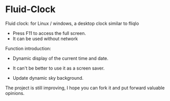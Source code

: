 # Fluid-Clock
Fluid clock: for Linux / windows, a desktop clock similar to fliqlo

+ Press F11 to access the full screen.
+ It can be used without network

Function introduction:

+ Dynamic display of the current time and date.

+ It can't be better to use it as a screen saver.

+ Update dynamic sky background.

The project is still improving, I hope you can fork it and put forward valuable opinions.
